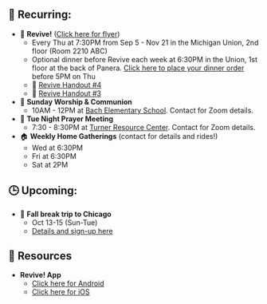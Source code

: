 ## 🔁 Recurring:
- 🙌 **Revive!** ([Click here for flyer](https://drive.google.com/file/d/1uefOWIYneoHcTsMPOc_Y3IGTiAWafGAA/view?usp=drive_link))
    - Every Thu at 7:30PM from Sep 5 - Nov 21 in the Michigan Union, 2nd floor (Room 2210 ABC)
    - Optional dinner before Revive each week at 6:30PM in the Union, 1st floor at the back of Panera. [Click here to place your dinner order](https://docs.google.com/spreadsheets/d/12TVDQ02xA1ZZCSKc82Ov_jJqLw0O_uEsFYKsIrhHY00/edit?usp=drivesdk) before 5PM on Thu
    - 📄 [Revive Handout #4](https://drive.google.com/file/d/1KT6m51YLZ4S-7ugIdO8LNNki-4fKWSD8/view?usp=sharing)
    - 📄 [Revive Handout #3](https://drive.google.com/file/d/1L_mDd1LPKNEzKOIGm38PG_dhvnAH0fZT/view?usp=drive_link)
- 🙌 **Sunday Worship & Communion**
    - 10AM - 12PM at [Bach Elementary School](https://maps.app.goo.gl/dZPSs5uELxZ6f25e6). Contact for Zoom details.
- 🙏 **Tue Night Prayer Meeting**
    - 7:30 - 8:30PM at [Turner Resource Center](https://maps.app.goo.gl/68Ut4Q6T4kP9o5zT6). Contact for Zoom details.
- 🏠 **Weekly Home Gatherings** (contact for details and rides!)
    - Wed at 6:30PM
    - Fri at 6:30PM
    - Sat at 2PM

## 🕒 Upcoming:
- 🚐 **Fall break trip to Chicago**
    - Oct 13-15 (Sun-Tue)
    - [Details and sign-up here](https://forms.gle/kbRZGeVGJZXchwZQ7)

## 📱 Resources
- **Revive! App**
    - [Click here for Android](https://play.google.com/store/apps/details?id=com.newandromo.dev2292363.app3300238&pcampaignid=web_share)
    - [Click here for iOS](https://apps.apple.com/us/app/revive/id6473073801?platform=iphone)
